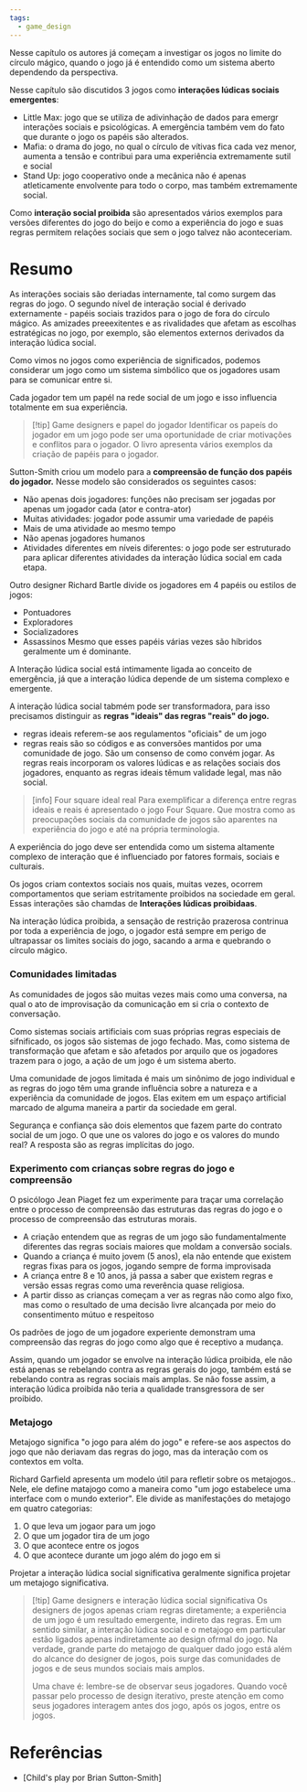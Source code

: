 ```yaml
---
tags:
  - game_design
---
```


Nesse capítulo os autores já começam a investigar os jogos no limite do círculo mágico, quando o jogo já é entendido como um sistema aberto dependendo da perspectiva.

Nesse capítulo são discutidos 3 jogos como **interações lúdicas sociais emergentes**:
- Little Max: jogo que se utiliza de adivinhação de dados para emergr interações sociais e psicológicas. A emergência também vem do fato que durante o jogo os papéis são alterados.
- Mafia: o drama do jogo, no qual o círculo de vítivas fica cada vez menor, aumenta a tensão e contribui para uma experiência extremamente sutil e social
- Stand Up: jogo cooperativo onde a mecânica não é apenas atleticamente envolvente para todo o corpo, mas também extremamente social.

Como **interação social proibida** são apresentados vários exemplos para versões diferentes do jogo do beijo e como a experiência do jogo e suas regras permitem relações sociais que sem o jogo talvez não aconteceriam.
# Resumo

As interações sociais são deriadas internamente, tal como surgem das regras do jogo. O segundo nível de interação social é derivado externamente - papéis sociais trazidos para o jogo de fora do círculo mágico. As amizades preeexitentes e as rivalidades que afetam as escolhas estratégicas no jogo, por exemplo, são elementos externos derivados da interação lúdica social.

Como vimos no jogos como experiência de significados, podemos considerar um jogo como um sistema simbólico que os jogadores usam para se comunicar entre si.

Cada jogador tem um papél na rede social de um jogo e isso influencia totalmente em sua experiência.

> [!tip] Game designers e papel do jogador
> Identificar os papeís do jogador em um jogo pode ser uma oportunidade de criar motivações e conflitos para o jogador. O livro apresenta vários exemplos da criação de papéis para o jogador.

Sutton-Smith criou um modelo para a **compreensão de função dos papéis do jogador.** Nesse modelo são considerados os seguintes casos:
- Não apenas dois jogadores: funções não precisam ser jogadas por apenas um jogador cada (ator e contra-ator)
- Muitas atividades: jogador pode assumir uma variedade de papéis
- Mais de uma atividade ao mesmo tempo
- Não apenas jogadores humanos
- Atividades diferentes em níveis diferentes: o jogo pode ser estruturado para aplicar diferentes atividades da interação lúdica social em cada etapa.

Outro designer Richard Bartle divide os jogadores em 4 papéis ou estilos de jogos:
- Pontuadores
- Exploradores
- Socializadores
- Assassinos
Mesmo que esses papéis várias vezes são híbridos geralmente um é dominante.

A Interação lúdica social está intimamente ligada ao conceito de emergência, já que a interação lúdica depende de um sistema complexo e emergente.

A interação lúdica social tabmém pode ser transformadora, para isso precisamos distinguir as **regras "ideais" das regras "reais" do jogo.**
- regras ideais referem-se aos regulamentos "oficiais" de um jogo
- regras reais são so códigos e as conversões mantidos por uma comunidade de jogo. São um consenso de como convém jogar.
As regras reais incorporam os valores lúdicas e as relações sociais dos jogadores, enquanto as regras ideais têmum validade legal, mas não social.

> [info] Four square ideal real
> Para exemplificar a diferença entre regras ideais e reais é apresentado o jogo Four Square. Que mostra como as preocupações sociais da comunidade de jogos são aparentes na experiência do jogo e até na própria terminologia.

A experiência do jogo deve ser entendida como um sistema altamente complexo de interação que é influenciado por fatores formais, sociais e culturais.

Os jogos criam contextos sociais nos quais, muitas vezes, ocorrem comportamentos que seriam estritamente proibidos na sociedade em geral. Essas interações são chamdas de **Interações lúdicas proibidaas**.

Na interação lúdica proibida, a sensação de restrição prazerosa contrinua por toda a experiência de jogo, o jogador está sempre em perigo de ultrapassar os limites sociais do jogo, sacando a arma e quebrando o círculo mágico.
### Comunidades limitadas

As comunidades de jogos são muitas vezes mais como uma conversa, na qual o ato de improvisação da comunicação em si cria o contexto de conversação.

Como sistemas sociais artificiais com suas próprias regras especiais de sifnificado, os jogos são sistemas de jogo fechado. Mas, como sistema de transformação que afetam e são afetados por arquilo que os jogadores trazem para o jogo, a ação de um jogo é um sistema aberto.

Uma comunidade de jogos limitada é mais um sinônimo de jogo individual e as regras do jogo têm uma grande influência sobre a natureza e a experiência da comunidade de jogos.
Elas exitem em um espaço artificial marcado de alguma maneira a partir da sociedade em geral.

Segurança e confiança são dois elementos que fazem parte do contrato social de um jogo. O que une os valores do jogo e os valores do mundo real? A resposta são as regras implícitas do jogo.

### Experimento com crianças sobre regras do jogo e compreensão
O psicólogo Jean Piaget fez um experimente para traçar uma correlação entre o processo de compreensão das estruturas das regras do jogo e o processo de compreensão das estruturas morais.

- A criação entendem que as regras de um jogo são fundamentalmente diferentes das regras sociais maiores que moldam a conversão socials.
- Quando a criança é muito jovem (5 anos), ela não entende que existem regras fixas para os jogos, jogando sempre de forma improvisada
- A criança entre 8 e 10 anos, já passa a saber que existem regras e versão essas regras como uma reverência quase religiosa.
- A partir disso as crianças começam a ver as regras não como algo fixo, mas como o resultado de uma decisão livre alcançada por meio do consentimento mútuo e respeitoso

Os padrões de jogo de um jogadore experiente demonstram uma compreensão das regras do jogo como algo que é receptivo a mudança.

Assim, quando um jogador se envolve na interação lúdica proibida, ele não está apenas se rebelando contra as regras gerais do jogo, também está se rebelando contra as regras sociais mais amplas. Se não fosse assim, a interação lúdica proibida não teria a qualidade transgressora de ser proibido.

### Metajogo

Metajogo significa "o jogo para além do jogo" e refere-se aos aspectos do jogo que não deriavam das regras do jogo, mas da interação com os contextos em volta.

Richard Garfield apresenta um modelo útil para refletir sobre os metajogos.. Nele, ele define matajogo como a maneira como "um jogo estabelece uma interface com o mundo exterior". Ele divide as manifestações do metajogo em quatro categorias:
1. O que leva um jogaor para um jogo
2. O que um jogador tira de um jogo
3. O que acontece entre os jogos
4. O que acontece durante um jogo além do jogo em si

Projetar a interação lúdica social significativa geralmente significa projetar um metajogo significativa.

> [!tip] Game designers e interação lúdica social significativa
> Os designers de jogos apenas criam regras diretamente; a experiência de um jogo é um resultado emergente, indireto das regras. Em um sentido similar, a interação lúdica social e o metajogo em particular estão ligados apenas indiretamente ao design ofrmal do jogo. Na verdade, grande parte do metajogo de qualquer dado jogo está além do alcance do designer de jogos, pois surge das comunidades de jogos e de seus mundos sociais mais amplos.
> 
> Uma chave é: lembre-se de observar seus jogadores. Quando você passar pelo processo de design iterativo, preste atenção em como seus jogadores interagem antes dos jogo, após os jogos, entre os jogos.






# Referências
- [Child's play por Brian Sutton-Smith]